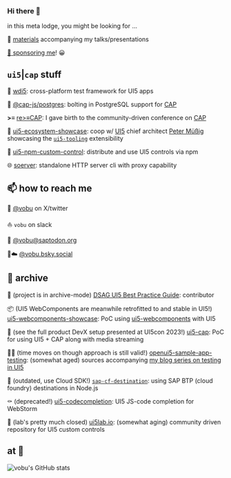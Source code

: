### Hi there 👋

in this meta lodge, you might be looking for ...

📇 [materials](https://vobu.github.io/materials.html) accompanying my talks/presentations

[💚 sponsoring me](https://github.com/sponsors/vobu)! 😀

## `ui5`|`cap` stuff

🔭 [wdi5](https://github.com/ui5-community/wdi5): cross-platform test framework for UI5 apps

🧢 [@cap-js/postgres](https://github.com/cap-js/cds-dbs/tree/main/postgres): bolting in PostgreSQL support for [CAP](https://cap.cloud.sap/)

**>≡** [re>≡CAP](https://recap-conf.dev): I gave birth to the community-driven conference on [CAP](https://cap.cloud.sap/)

🎪 [ui5-ecosystem-showcase](https://github.com/ui5-community/ui5-ecosystem-showcase): coop w/ [UI5](https://openui5.org) chief architect [Peter Müßig](https://twitter.com/pmuessig) showcasing the [`ui5-tooling`](https://github.com/SAP/ui5-tooling) extensibility

:sparkler: [ui5-npm-custom-control](https://github.com/vobu/ui5-npm-custom-control): distribute and use UI5 controls via npm

🌐 [soerver](https://github.com/vobu/soerver): standalone HTTP server cli with proxy capability

## 📫 how to reach me

🦜 [@vobu](https://twitter.com/vobu) on X/twitter

⛵️ `vobu` on slack

:elephant: [@vobu@saptodon.org](https://saptodon.org/@vobu)

:large_blue_circle::cloud: [@vobu.bsky.social](https://bsky.app/profile/vobu.bsky.social)

## 💾 archive

📒 (project is in archive-mode) [DSAG UI5 Best Practice Guide](https://1dsag.github.io/UI5-Best-Practice/): contributor

📦 (UI5 WebComponents are meanwhile retrofitted to and stable in UI5!) [ui5-webcomponents-showcase](https://github.com/vobu/ui5-webcomponents-showcase): PoC using [ui5-webcomponents](https://github.com/SAP/ui5-webcomponents) with UI5

📐 (see the full product DevX setup presented at UI5con 2023!) [ui5-cap](https://github.com/vobu/ui5-cap): PoC for using UI5 + CAP along with media streaming

👮‍♂️ (time moves on though approach is still valid!) [openui5-sample-app-testing](https://github.com/vobu/openui5-sample-app-testing): (somewhat aged) sources accompanying [my blog series on testing in UI5](https://blogs.sap.com/2018/08/30/testing-ui5-apps-part-1-setup-and-unit-testing/)

🎯 (outdated, use Cloud SDK!) [`sap-cf-destination`](https://www.npmjs.com/package/sap-cf-destination): using SAP BTP (cloud foundry) destinations in Node.js

⚰️ (deprecated!) [ui5-codecompletion](https://github.com/vobu/ui5-codecompletion): UI5 JS-code completion for WebStorm

🧪 (lab's pretty much closed) [ui5lab.io](https://ui5lab.io): (somewhat aging) community driven repository for UI5 custom controls

## at 🐙

![vobu's GitHub stats](https://github-readme-stats.vercel.app/api?username=vobu&count_private=true&show_icons=true)

<!--
**vobu/vobu** is a ✨ _special_ ✨ repository because its `README.md` (this file) appears on your GitHub profile.

Here are some ideas to get you started:

- 🔭 I’m currently working on ...
- 🌱 I’m currently learning ...
- 👯 I’m looking to collaborate on ...
- 🤔 I’m looking for help with ...
- 💬 Ask me about ...
- 📫 How to reach me: ...
- 😄 Pronouns: ...
- ⚡ Fun fact: ...
-->
